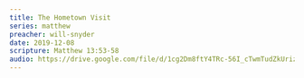 ```yaml
---
title: The Hometown Visit
series: matthew
preacher: will-snyder
date: 2019-12-08
scripture: Matthew 13:53-58
audio: https://drive.google.com/file/d/1cg2Dm8ftY4TRc-56I_cTwmTudZkUrizl/view
---
```

